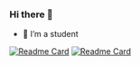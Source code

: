 ### Hi there 👋

- 🌱 I’m a student

[![Readme Card](https://github-readme-stats.vercel.app/api/pin/?username=TraGiang1002&repo=github-readme-stats)](https://github.com/TraGiang1002/github-readme-stats)
[![Readme Card](https://github-readme-stats.vercel.app/api/pin/?username=anuraghazra&repo=github-readme-stats)](https://github.com/anuraghazra/github-readme-stats)
